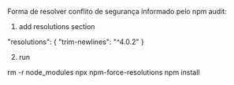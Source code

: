 





Forma de resolver conflito de segurança informado pelo npm audit:

1) add resolutions section

"resolutions": {
  "trim-newlines": "^4.0.2"
}

2) run

rm -r node_modules
npx npm-force-resolutions
npm install
